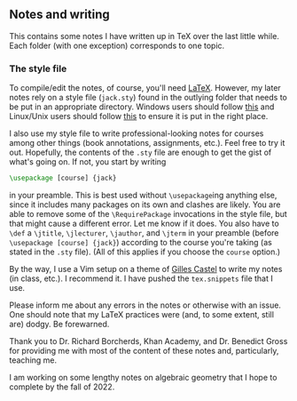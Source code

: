## Notes and writing
This contains some notes I have written up in TeX over the last little while. Each folder (with one exception) corresponds to one topic.



### The style file
To compile/edit the notes, of course, you'll need [LaTeX](https://www.latex-project.org/get/). However, my later notes rely on a style file (`jack.sty`) found in the outlying folder that needs to be put in an appropriate directory. Windows users should follow [this](https://tex.stackexchange.com/a/1138/269697) and Linux/Unix users should follow [this](https://tex.stackexchange.com/a/10256/269697) to ensure it is put in the right place. 

I also use my style file to write professional-looking notes for courses among other things (book annotations, assignments, etc.). Feel free to try it out. Hopefully, the contents of the `.sty` file are enough to get the gist of what's going on. If not, you start by writing
```tex
\usepackage [course] {jack}
```
in your preamble. This is best used without `\usepackage`ing anything else, since it includes many packages on its own and clashes are likely. You are able to remove some of the `\RequirePackage` invocations in the style file, but that might cause a different error. Let me know if it does. You also have to `\def` a `\jtitle`, `\jlecturer`, `\jauthor`, and `\jterm` in your preamble (before `\usepackage [course] {jack}`) according to the course you're taking (as stated in the `.sty` file). (All of this applies if you choose the `course` option.)

By the way, I use a Vim setup on a theme of [Gilles Castel](https://castel.dev/post/lecture-notes-1/) to write my notes (in class, etc.). I recommend it. I have pushed the `tex.snippets` file that I use.



Please inform me about any errors in the notes or otherwise with an issue. One should note that my LaTeX practices were (and, to some extent, still are) dodgy. Be forewarned.

Thank you to Dr. Richard Borcherds, Khan Academy, and Dr. Benedict Gross for providing me with most of the content of these notes and, particularly, teaching me. 

I am working on some lengthy notes on algebraic geometry that I hope to complete by the fall of 2022. 
